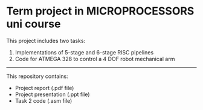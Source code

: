 # Term project in MICROPROCESSORS uni course

This project includes two tasks:
1. Implementations of 5-stage and 6-stage RISC pipelines
2. Code for ΑΤMEGA 328 to control a 4 DOF robot mechanical arm

--------

This repository contains:
- Project report (.pdf file)
- Project presentation (.ppt file)
- Task 2 code (.asm file)
